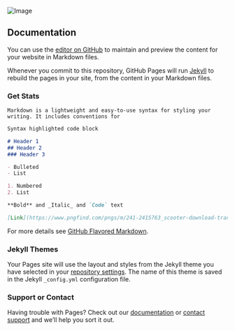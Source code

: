 ![Image](https://i.imgur.com/ikXnoEw.png)
## Documentation

You can use the [editor on GitHub](https://github.com/jopsnow/50cc/edit/master/index.md) to maintain and preview the content for your website in Markdown files.

Whenever you commit to this repository, GitHub Pages will run [Jekyll](https://jekyllrb.com/) to rebuild the pages in your site, from the content in your Markdown files.

### Get Stats
```
Markdown is a lightweight and easy-to-use syntax for styling your writing. It includes conventions for
```
```markdown
Syntax highlighted code block

# Header 1
## Header 2
### Header 3

- Bulleted
- List

1. Numbered
2. List

**Bold** and _Italic_ and `Code` text

[Link](https://www.pngfind.com/pngs/m/241-2415763_scooter-download-transparent-png-image-vespa-scooter-vector.png) and ![Image](https://www.pngfind.com/pngs/m/241-2415763_scooter-download-transparent-png-image-vespa-scooter-vector.png)
```

For more details see [GitHub Flavored Markdown](https://guides.github.com/features/mastering-markdown/).

### Jekyll Themes

Your Pages site will use the layout and styles from the Jekyll theme you have selected in your [repository settings](https://github.com/jopsnow/50cc/settings). The name of this theme is saved in the Jekyll `_config.yml` configuration file.

### Support or Contact

Having trouble with Pages? Check out our [documentation](https://help.github.com/categories/github-pages-basics/) or [contact support](https://github.com/contact) and we’ll help you sort it out.
